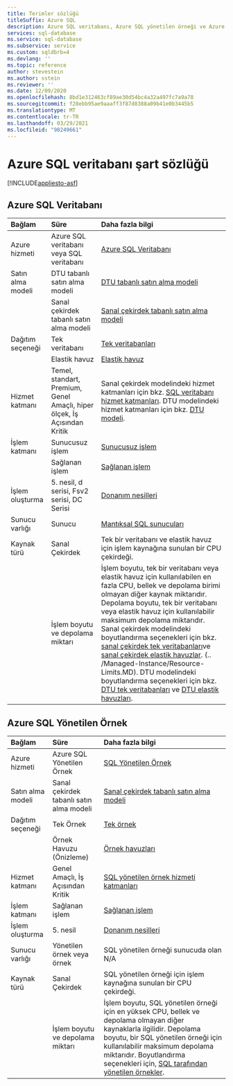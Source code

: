 ```yaml
---
title: Terimler sözlüğü
titleSuffix: Azure SQL
description: Azure SQL veritabanı, Azure SQL yönetilen örneği ve Azure VM 'de SQL ile çalışmaya yönelik koşulların bir sözlüğü.
services: sql-database
ms.service: sql-database
ms.subservice: service
ms.custom: sqldbrb=4
ms.devlang: ''
ms.topic: reference
author: stevestein
ms.author: sstein
ms.reviewer: ''
ms.date: 12/09/2020
ms.openlocfilehash: 8bd1e312463cf89ae30d54bc4a32a497fc7a9a78
ms.sourcegitcommit: f28ebb95ae9aaaff3f87d8388a09b41e0b3445b5
ms.translationtype: MT
ms.contentlocale: tr-TR
ms.lasthandoff: 03/29/2021
ms.locfileid: "98249661"
---
```

# <a name="azure-sql-database-glossary-of-terms"></a>Azure SQL veritabanı şart sözlüğü
[!INCLUDE[appliesto-asf](includes/appliesto-asf.md)]

## <a name="azure-sql-database"></a>Azure SQL Veritabanı

|Bağlam|Süre|Daha fazla bilgi|
|:---|:---|:---|
|Azure hizmeti|Azure SQL veritabanı veya SQL veritabanı|[Azure SQL Veritabanı](database/sql-database-paas-overview.md)|
|Satın alma modeli|DTU tabanlı satın alma modeli|[DTU tabanlı satın alma modeli](database/service-tiers-dtu.md)|
||Sanal çekirdek tabanlı satın alma modeli|[Sanal çekirdek tabanlı satın alma modeli](database/service-tiers-vcore.md)|
|Dağıtım seçeneği |Tek veritabanı|[Tek veritabanları](database/single-database-overview.md)|
||Elastik havuz|[Elastik havuz](database/elastic-pool-overview.md)|
|Hizmet katmanı|Temel, standart, Premium, Genel Amaçlı, hiper ölçek, İş Açısından Kritik|Sanal çekirdek modelindeki hizmet katmanları için bkz. [SQL veritabanı hizmet katmanları](database/service-tiers-vcore.md#service-tiers). DTU modelindeki hizmet katmanları için bkz. [DTU modeli](database/service-tiers-dtu.md#compare-the-dtu-based-service-tiers).|
|İşlem katmanı|Sunucusuz işlem|[Sunucusuz işlem](database/service-tiers-vcore.md#compute-tiers)
||Sağlanan işlem|[Sağlanan işlem](database/service-tiers-vcore.md#compute-tiers)
|İşlem oluşturma|5. nesil, d serisi, Fsv2 serisi, DC Serisi|[Donanım nesilleri](database/service-tiers-vcore.md#hardware-generations)
|Sunucu varlığı| Sunucu |[Mantıksal SQL sunucuları](database/logical-servers.md)|
|Kaynak türü|Sanal Çekirdek|Tek bir veritabanı ve elastik havuz için işlem kaynağına sunulan bir CPU çekirdeği. |
||İşlem boyutu ve depolama miktarı|İşlem boyutu, tek bir veritabanı veya elastik havuz için kullanılabilen en fazla CPU, bellek ve depolama birimi olmayan diğer kaynak miktarıdır.  Depolama boyutu, tek bir veritabanı veya elastik havuz için kullanılabilir maksimum depolama miktarıdır. Sanal çekirdek modelindeki boyutlandırma seçenekleri için bkz. [sanal çekirdek tek veritabanları](database/resource-limits-vcore-single-databases.md)ve [sanal çekirdek elastik havuzlar](database/resource-limits-vcore-elastic-pools.md).  (.. /Managed-Instance/Resource-Limits.MD).  DTU modelindeki boyutlandırma seçenekleri için bkz. [DTU tek veritabanları](database/resource-limits-dtu-single-databases.md) ve [DTU elastik havuzları](database/resource-limits-dtu-elastic-pools.md).

## <a name="azure-sql-managed-instance"></a>Azure SQL Yönetilen Örnek

|Bağlam|Süre|Daha fazla bilgi|
|:---|:---|:---|
|Azure hizmeti|Azure SQL Yönetilen Örnek|[SQL Yönetilen Örnek](managed-instance/sql-managed-instance-paas-overview.md)|
|Satın alma modeli|Sanal çekirdek tabanlı satın alma modeli|[Sanal çekirdek tabanlı satın alma modeli](database/service-tiers-vcore.md)|
|Dağıtım seçeneği |Tek Örnek|[Tek örnek](managed-instance/sql-managed-instance-paas-overview.md)|
||Örnek Havuzu (Önizleme)|[Örnek havuzları](managed-instance/instance-pools-overview.md)|
|Hizmet katmanı|Genel Amaçlı, İş Açısından Kritik|[SQL yönetilen örnek hizmeti katmanları](managed-instance/sql-managed-instance-paas-overview.md#service-tiers)|
|İşlem katmanı|Sağlanan işlem|[Sağlanan işlem](database/service-tiers-vcore.md#compute-tiers)|
|İşlem oluşturma|5. nesil|[Donanım nesilleri](database/service-tiers-vcore.md#hardware-generations)
|Sunucu varlığı|Yönetilen örnek veya örnek| SQL yönetilen örneği sunucuda olan N/A |
|Kaynak türü|Sanal Çekirdek|SQL yönetilen örneği için işlem kaynağına sunulan bir CPU çekirdeği.|
||İşlem boyutu ve depolama miktarı|İşlem boyutu, SQL yönetilen örneği için en yüksek CPU, bellek ve depolama olmayan diğer kaynaklarla ilgilidir.  Depolama boyutu, bir SQL yönetilen örneği için kullanılabilir maksimum depolama miktarıdır.  Boyutlandırma seçenekleri için, [SQL tarafından yönetilen örnekler](managed-instance/resource-limits.md). |
